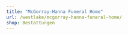 ```yaml
---
title: "McGorray-Hanna Funeral Home"
url: /westlake/mcgorray-hanna-funeral-home/
shop: Bestattungen
---
```

